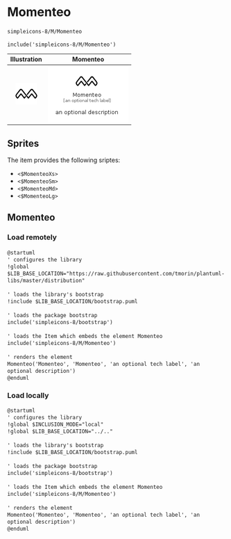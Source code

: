 # Momenteo


```text
simpleicons-8/M/Momenteo
```

```text
include('simpleicons-8/M/Momenteo')
```



| Illustration | Momenteo |
| :---: | :---: |
| ![illustration for Illustration](../../simpleicons-8/M/Momenteo.png) | ![illustration for Momenteo](../../simpleicons-8/M/Momenteo.Local.png) |



## Sprites
The item provides the following sriptes:

- `<$MomenteoXs>`
- `<$MomenteoSm>`
- `<$MomenteoMd>`
- `<$MomenteoLg>`





## Momenteo

### Load remotely
```plantuml
@startuml
' configures the library
!global $LIB_BASE_LOCATION="https://raw.githubusercontent.com/tmorin/plantuml-libs/master/distribution"

' loads the library's bootstrap
!include $LIB_BASE_LOCATION/bootstrap.puml

' loads the package bootstrap
include('simpleicons-8/bootstrap')

' loads the Item which embeds the element Momenteo
include('simpleicons-8/M/Momenteo')

' renders the element
Momenteo('Momenteo', 'Momenteo', 'an optional tech label', 'an optional description')
@enduml
```

### Load locally
```plantuml
@startuml
' configures the library
!global $INCLUSION_MODE="local"
!global $LIB_BASE_LOCATION="../.."

' loads the library's bootstrap
!include $LIB_BASE_LOCATION/bootstrap.puml

' loads the package bootstrap
include('simpleicons-8/bootstrap')

' loads the Item which embeds the element Momenteo
include('simpleicons-8/M/Momenteo')

' renders the element
Momenteo('Momenteo', 'Momenteo', 'an optional tech label', 'an optional description')
@enduml
```

